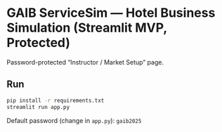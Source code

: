 
# GAIB ServiceSim — Hotel Business Simulation (Streamlit MVP, Protected)

Password-protected “Instructor / Market Setup” page.

## Run
```bash
pip install -r requirements.txt
streamlit run app.py
```
Default password (change in `app.py`): `gaib2025`
